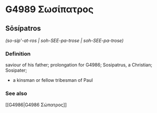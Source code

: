 # G4989 Σωσίπατρος

## Sōsípatros

_(so-sip'-at-ros | soh-SEE-pa-trose | soh-SEE-pa-trose)_

### Definition

saviour of his father; prolongation for G4986; Sosipatrus, a Christian; Sosipater; 

- a kinsman or fellow tribesman of Paul

### See also

[[G4986|G4986 Σώπατρος]]
